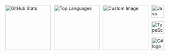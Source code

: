 <div style="display: flex; justify-content: space-between; width: 100%;">
  <img style="height: 145px; margin-right: 10px;" src="https://github-readme-stats.vercel.app/api?username=loregbrw&show_icons=true&theme=onedark&hide_border=true" alt="GitHub Stats" />
  <img style="height: 145px; margin-right: 10px;" src="https://github-readme-stats.vercel.app/api/top-langs/?username=loregbrw&layout=compact&theme=gruvbox_light&hide_border=true" alt="Top Languages" />
  <img style="height: 145px; margin-right: 10px;" src="https://i.imgur.com/lQ2QBPi.png" alt="Custom Image" />
  <div style="display: flex; flex-direction: column; justify-content: space-between; height: 145px;">
    <img src="https://go-skill-icons.vercel.app/api/icons?i=java&theme=light" width="40px" alt="Java logo" />
    <img src="https://go-skill-icons.vercel.app/api/icons?i=ts" width="40px" alt="TypeScript logo" />
    <img src="https://go-skill-icons.vercel.app/api/icons?i=cs" width="40px" alt="C# logo" />
  </div>
</div>

